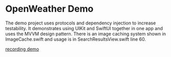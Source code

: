 #  OpenWeather Demo

The demo project uses protocols and dependency injection to increase testability. It demonstrates using UIKit and SwiftUI together in one app and uses the MVVM design pattern. There is an image caching system shown in ImageCache.swift and usage is in SearchResultsView.swift line 60.

[recording demo](simulator.gif)
